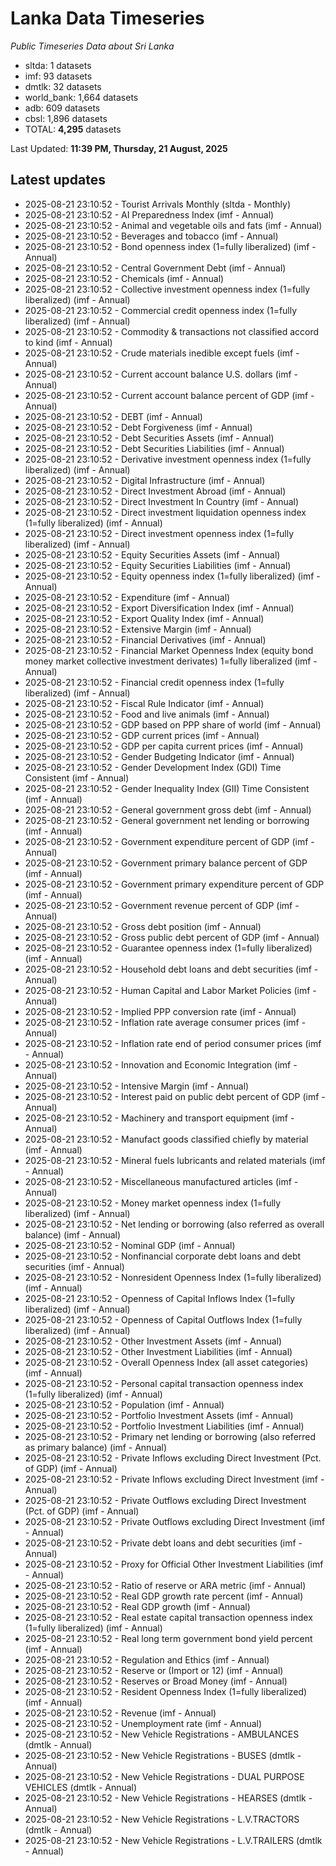 # Lanka Data Timeseries
*Public Timeseries Data about Sri Lanka*

* sltda: 1 datasets
* imf: 93 datasets
* dmtlk: 32 datasets
* world_bank: 1,664 datasets
* adb: 609 datasets
* cbsl: 1,896 datasets
* TOTAL: **4,295** datasets

Last Updated: **11:39 PM, Thursday, 21 August, 2025**

## Latest updates

* 2025-08-21 23:10:52 - Tourist Arrivals Monthly (sltda - Monthly)
* 2025-08-21 23:10:52 - AI Preparedness Index (imf - Annual)
* 2025-08-21 23:10:52 - Animal and vegetable oils and fats (imf - Annual)
* 2025-08-21 23:10:52 - Beverages and tobacco (imf - Annual)
* 2025-08-21 23:10:52 - Bond openness index (1=fully liberalized) (imf - Annual)
* 2025-08-21 23:10:52 - Central Government Debt (imf - Annual)
* 2025-08-21 23:10:52 - Chemicals (imf - Annual)
* 2025-08-21 23:10:52 - Collective investment openness index (1=fully liberalized) (imf - Annual)
* 2025-08-21 23:10:52 - Commercial credit openness index (1=fully liberalized) (imf - Annual)
* 2025-08-21 23:10:52 - Commodity & transactions not classified accord to kind (imf - Annual)
* 2025-08-21 23:10:52 - Crude materials inedible except fuels (imf - Annual)
* 2025-08-21 23:10:52 - Current account balance U.S. dollars (imf - Annual)
* 2025-08-21 23:10:52 - Current account balance percent of GDP (imf - Annual)
* 2025-08-21 23:10:52 - DEBT (imf - Annual)
* 2025-08-21 23:10:52 - Debt Forgiveness (imf - Annual)
* 2025-08-21 23:10:52 - Debt Securities Assets (imf - Annual)
* 2025-08-21 23:10:52 - Debt Securities Liabilities (imf - Annual)
* 2025-08-21 23:10:52 - Derivative investment openness index (1=fully liberalized) (imf - Annual)
* 2025-08-21 23:10:52 - Digital Infrastructure (imf - Annual)
* 2025-08-21 23:10:52 - Direct Investment Abroad (imf - Annual)
* 2025-08-21 23:10:52 - Direct Investment In Country (imf - Annual)
* 2025-08-21 23:10:52 - Direct investment liquidation openness index (1=fully liberalized) (imf - Annual)
* 2025-08-21 23:10:52 - Direct investment openness index (1=fully liberalized) (imf - Annual)
* 2025-08-21 23:10:52 - Equity Securities Assets (imf - Annual)
* 2025-08-21 23:10:52 - Equity Securities Liabilities (imf - Annual)
* 2025-08-21 23:10:52 - Equity openness index (1=fully liberalized) (imf - Annual)
* 2025-08-21 23:10:52 - Expenditure (imf - Annual)
* 2025-08-21 23:10:52 - Export Diversification Index (imf - Annual)
* 2025-08-21 23:10:52 - Export Quality Index (imf - Annual)
* 2025-08-21 23:10:52 - Extensive Margin (imf - Annual)
* 2025-08-21 23:10:52 - Financial Derivatives (imf - Annual)
* 2025-08-21 23:10:52 - Financial Market Openness Index (equity bond money market collective investment derivates) 1=fully liberalized (imf - Annual)
* 2025-08-21 23:10:52 - Financial credit openness index (1=fully liberalized) (imf - Annual)
* 2025-08-21 23:10:52 - Fiscal Rule Indicator (imf - Annual)
* 2025-08-21 23:10:52 - Food and live animals (imf - Annual)
* 2025-08-21 23:10:52 - GDP based on PPP share of world (imf - Annual)
* 2025-08-21 23:10:52 - GDP current prices (imf - Annual)
* 2025-08-21 23:10:52 - GDP per capita current prices (imf - Annual)
* 2025-08-21 23:10:52 - Gender Budgeting Indicator (imf - Annual)
* 2025-08-21 23:10:52 - Gender Development Index (GDI) Time Consistent (imf - Annual)
* 2025-08-21 23:10:52 - Gender Inequality Index (GII) Time Consistent (imf - Annual)
* 2025-08-21 23:10:52 - General government gross debt (imf - Annual)
* 2025-08-21 23:10:52 - General government net lending or borrowing (imf - Annual)
* 2025-08-21 23:10:52 - Government expenditure percent of GDP (imf - Annual)
* 2025-08-21 23:10:52 - Government primary balance percent of GDP (imf - Annual)
* 2025-08-21 23:10:52 - Government primary expenditure percent of GDP (imf - Annual)
* 2025-08-21 23:10:52 - Government revenue percent of GDP (imf - Annual)
* 2025-08-21 23:10:52 - Gross debt position (imf - Annual)
* 2025-08-21 23:10:52 - Gross public debt percent of GDP (imf - Annual)
* 2025-08-21 23:10:52 - Guarantee openness index (1=fully liberalized) (imf - Annual)
* 2025-08-21 23:10:52 - Household debt loans and debt securities (imf - Annual)
* 2025-08-21 23:10:52 - Human Capital and Labor Market Policies (imf - Annual)
* 2025-08-21 23:10:52 - Implied PPP conversion rate (imf - Annual)
* 2025-08-21 23:10:52 - Inflation rate average consumer prices (imf - Annual)
* 2025-08-21 23:10:52 - Inflation rate end of period consumer prices (imf - Annual)
* 2025-08-21 23:10:52 - Innovation and Economic Integration (imf - Annual)
* 2025-08-21 23:10:52 - Intensive Margin (imf - Annual)
* 2025-08-21 23:10:52 - Interest paid on public debt percent of GDP (imf - Annual)
* 2025-08-21 23:10:52 - Machinery and transport equipment (imf - Annual)
* 2025-08-21 23:10:52 - Manufact goods classified chiefly by material (imf - Annual)
* 2025-08-21 23:10:52 - Mineral fuels lubricants and related materials (imf - Annual)
* 2025-08-21 23:10:52 - Miscellaneous manufactured articles (imf - Annual)
* 2025-08-21 23:10:52 - Money market openness index (1=fully liberalized) (imf - Annual)
* 2025-08-21 23:10:52 - Net lending or borrowing (also referred as overall balance) (imf - Annual)
* 2025-08-21 23:10:52 - Nominal GDP (imf - Annual)
* 2025-08-21 23:10:52 - Nonfinancial corporate debt loans and debt securities (imf - Annual)
* 2025-08-21 23:10:52 - Nonresident Openness Index (1=fully liberalized) (imf - Annual)
* 2025-08-21 23:10:52 - Openness of Capital Inflows Index (1=fully liberalized) (imf - Annual)
* 2025-08-21 23:10:52 - Openness of Capital Outflows Index (1=fully liberalized) (imf - Annual)
* 2025-08-21 23:10:52 - Other Investment Assets (imf - Annual)
* 2025-08-21 23:10:52 - Other Investment Liabilities (imf - Annual)
* 2025-08-21 23:10:52 - Overall Openness Index (all asset categories) (imf - Annual)
* 2025-08-21 23:10:52 - Personal capital transaction openness index (1=fully liberalized) (imf - Annual)
* 2025-08-21 23:10:52 - Population (imf - Annual)
* 2025-08-21 23:10:52 - Portfolio Investment Assets (imf - Annual)
* 2025-08-21 23:10:52 - Portfolio Investment Liabilities (imf - Annual)
* 2025-08-21 23:10:52 - Primary net lending or borrowing (also referred as primary balance) (imf - Annual)
* 2025-08-21 23:10:52 - Private Inflows excluding Direct Investment (Pct. of GDP) (imf - Annual)
* 2025-08-21 23:10:52 - Private Inflows excluding Direct Investment (imf - Annual)
* 2025-08-21 23:10:52 - Private Outflows excluding Direct Investment (Pct. of GDP) (imf - Annual)
* 2025-08-21 23:10:52 - Private Outflows excluding Direct Investment (imf - Annual)
* 2025-08-21 23:10:52 - Private debt loans and debt securities (imf - Annual)
* 2025-08-21 23:10:52 - Proxy for Official Other Investment Liabilities (imf - Annual)
* 2025-08-21 23:10:52 - Ratio of reserve or ARA metric (imf - Annual)
* 2025-08-21 23:10:52 - Real GDP growth rate percent (imf - Annual)
* 2025-08-21 23:10:52 - Real GDP growth (imf - Annual)
* 2025-08-21 23:10:52 - Real estate capital transaction openness index (1=fully liberalized) (imf - Annual)
* 2025-08-21 23:10:52 - Real long term government bond yield percent (imf - Annual)
* 2025-08-21 23:10:52 - Regulation and Ethics (imf - Annual)
* 2025-08-21 23:10:52 - Reserve or (Import or 12) (imf - Annual)
* 2025-08-21 23:10:52 - Reserves or Broad Money (imf - Annual)
* 2025-08-21 23:10:52 - Resident Openness Index (1=fully liberalized) (imf - Annual)
* 2025-08-21 23:10:52 - Revenue (imf - Annual)
* 2025-08-21 23:10:52 - Unemployment rate (imf - Annual)
* 2025-08-21 23:10:52 - New Vehicle Registrations - AMBULANCES (dmtlk - Annual)
* 2025-08-21 23:10:52 - New Vehicle Registrations - BUSES (dmtlk - Annual)
* 2025-08-21 23:10:52 - New Vehicle Registrations - DUAL PURPOSE VEHICLES (dmtlk - Annual)
* 2025-08-21 23:10:52 - New Vehicle Registrations - HEARSES (dmtlk - Annual)
* 2025-08-21 23:10:52 - New Vehicle Registrations - L.V.TRACTORS (dmtlk - Annual)
* 2025-08-21 23:10:52 - New Vehicle Registrations - L.V.TRAILERS (dmtlk - Annual)